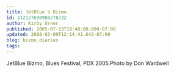 ```yaml
---
title: JetBlue's Bizmo
id: 112127690988278232
author: Kirby Urner
published: 2005-07-13T10:48:00.000-07:00
updated: 2008-03-09T12:14:41.642-07:00
blog: bizmo_diaries
tags: 
---
```


[](http://photos1.blogger.com/img/254/1836/640/jetbluesm.jpg) JetBlue Bizmo, Blues Festival, PDX 2005.Photo by Don Wardwell